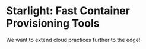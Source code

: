 # Starlight: Fast Container Provisioning Tools

We want to extend cloud practices further to the edge!
